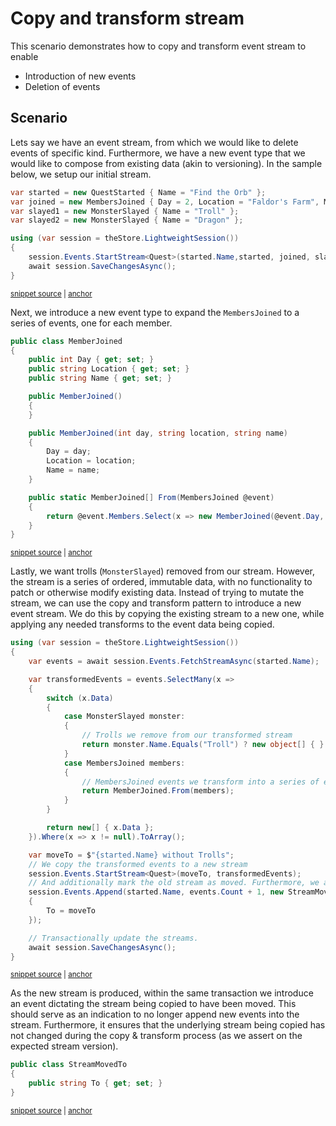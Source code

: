 # Copy and transform stream

This scenario demonstrates how to copy and transform event stream to enable

* Introduction of new events
* Deletion of events

## Scenario

Lets say we have an event stream, from which we would like to delete events of specific kind. Furthermore, we have a new event type that we would like to compose from existing data (akin to versioning). In the sample below, we setup our initial stream.

<!-- snippet: sample_scenario-copyandtransformstream-setup -->
<a id='snippet-sample_scenario-copyandtransformstream-setup'></a>
```cs
var started = new QuestStarted { Name = "Find the Orb" };
var joined = new MembersJoined { Day = 2, Location = "Faldor's Farm", Members = new[] { "Garion", "Polgara", "Belgarath" } };
var slayed1 = new MonsterSlayed { Name = "Troll" };
var slayed2 = new MonsterSlayed { Name = "Dragon" };

using (var session = theStore.LightweightSession())
{
    session.Events.StartStream<Quest>(started.Name,started, joined, slayed1, slayed2);
    await session.SaveChangesAsync();
}
```
<sup><a href='https://github.com/JasperFx/marten/blob/master/src/EventSourcingTests/ScenarioCopyAndReplaceStream.cs#L31-L42' title='Snippet source file'>snippet source</a> | <a href='#snippet-sample_scenario-copyandtransformstream-setup' title='Start of snippet'>anchor</a></sup>
<!-- endSnippet -->

Next, we introduce a new event type to expand the `MembersJoined` to a series of events, one for each member.

<!-- snippet: sample_scenario-copyandtransformstream-newevent -->
<a id='snippet-sample_scenario-copyandtransformstream-newevent'></a>
```cs
public class MemberJoined
{
    public int Day { get; set; }
    public string Location { get; set; }
    public string Name { get; set; }

    public MemberJoined()
    {
    }

    public MemberJoined(int day, string location, string name)
    {
        Day = day;
        Location = location;
        Name = name;
    }

    public static MemberJoined[] From(MembersJoined @event)
    {
        return @event.Members.Select(x => new MemberJoined(@event.Day, @event.Location, x)).ToArray();
    }
}
```
<sup><a href='https://github.com/JasperFx/marten/blob/master/src/EventSourcingTests/ScenarioCopyAndReplaceStream.cs#L83-L106' title='Snippet source file'>snippet source</a> | <a href='#snippet-sample_scenario-copyandtransformstream-newevent' title='Start of snippet'>anchor</a></sup>
<!-- endSnippet -->

Lastly, we want trolls (`MonsterSlayed`) removed from our stream. However, the stream is a series of ordered, immutable data, with no functionality to patch or otherwise modify existing data. Instead of trying to mutate the stream, we can use the copy and transform pattern to introduce a new event stream. We do this by copying the existing stream to a new one, while applying any needed transforms to the event data being copied.

<!-- snippet: sample_scenario-copyandtransformstream-transform -->
<a id='snippet-sample_scenario-copyandtransformstream-transform'></a>
```cs
using (var session = theStore.LightweightSession())
{
    var events = await session.Events.FetchStreamAsync(started.Name);

    var transformedEvents = events.SelectMany(x =>
    {
        switch (x.Data)
        {
            case MonsterSlayed monster:
            {
                // Trolls we remove from our transformed stream
                return monster.Name.Equals("Troll") ? new object[] { } : new[] { monster };
            }
            case MembersJoined members:
            {
                // MembersJoined events we transform into a series of events
                return MemberJoined.From(members);
            }
        }

        return new[] { x.Data };
    }).Where(x => x != null).ToArray();

    var moveTo = $"{started.Name} without Trolls";
    // We copy the transformed events to a new stream
    session.Events.StartStream<Quest>(moveTo, transformedEvents);
    // And additionally mark the old stream as moved. Furthermore, we assert on the new expected stream version to guard against any racing updates
    session.Events.Append(started.Name, events.Count + 1, new StreamMovedTo
    {
        To = moveTo
    });

    // Transactionally update the streams.
    await session.SaveChangesAsync();
}
```
<sup><a href='https://github.com/JasperFx/marten/blob/master/src/EventSourcingTests/ScenarioCopyAndReplaceStream.cs#L44-L80' title='Snippet source file'>snippet source</a> | <a href='#snippet-sample_scenario-copyandtransformstream-transform' title='Start of snippet'>anchor</a></sup>
<!-- endSnippet -->

As the new stream is produced, within the same transaction we introduce an event dictating the stream being copied to have been moved. This should serve as an indication to no longer append new events into the stream. Furthermore, it ensures that the underlying stream being copied has not changed during the copy & transform process (as we assert on the expected stream version).

<!-- snippet: sample_scenario-copyandtransformstream-streammoved -->
<a id='snippet-sample_scenario-copyandtransformstream-streammoved'></a>
```cs
public class StreamMovedTo
{
    public string To { get; set; }
}
```
<sup><a href='https://github.com/JasperFx/marten/blob/master/src/EventSourcingTests/ScenarioCopyAndReplaceStream.cs#L108-L113' title='Snippet source file'>snippet source</a> | <a href='#snippet-sample_scenario-copyandtransformstream-streammoved' title='Start of snippet'>anchor</a></sup>
<!-- endSnippet -->
